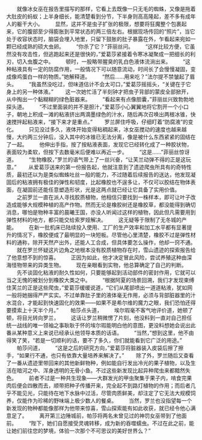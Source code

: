 　　就像冰女巫在报告里描写的那样，它看上去既像一只无毛的蜘蛛，又像是拖着大肚皮的蚂蚁；上半身细长，能清楚看到分节，下半身则高高隆起，差不多有成年人的躯干大小。
　　显然，这并不是虫子扩张的极限，想要将狂魔整个包裹起来，它的腹部至少得膨胀到平常状态的两三倍左右。根据现场传回的“照片”，当它处于收容状态时，脑袋会埋入地里，只留下鼓胀的肚子暴露在外，乍看起来宛如一颗已经成熟的硕大虫卵。
　　“你杀了它？”菲丽丝问。
　　“这样比较方便，它虽然没有攻击性，但逃跑起来还是很快的，”爱葛莎紧接着令寒冰凝聚成一把细长的利刃，切入虫腹之中。
　　顿时，一股略带腥臭的乳白色液体流淌出来。
　　“这种粘液具有一定的防腐作用，一般情况下可以随意流动，时间长了会慢慢凝固，变成像鸡蛋白一样的物质。”她解释道。
　　“然后……用来吃？”法尔提不禁皱起了眉头。
　　“我虽然没吃过，但味道估计不会太可口，”爱葛莎摇摇头，“关键在于它身上的另一种体液。”
　　这一次她忙活了半刻钟才把虫子背部的蒙皮全部掀开，从中掏出一个黏糊糊的绿色脏器来。
　　“看起来有点像胆囊，”菲丽丝兴致勃勃地探头道。
　　“不过里面装的并不是胆汁，”爱葛莎小心翼翼地将它割开一个小口子，朝地上积成一滩的粘液挤出两滴墨绿色的汁水，随后再次召唤出两根冰锥，快速搅拌起粘液来，“接下来才是重点。”
　　罗兰屏住呼吸，仔细盯着“防腐液”的变化。
　　只见没过多久，液体开始变得粘稠起来，冰女巫搅动的速度也越来越慢，大约两三分钟后，没入其中的冰锥已无法分离，像是被什么东西紧紧的固结在了一起。
　　他伸出手指，按了按粘液表面，发现它已经转化成了一种胶状物，表面较为柔软，但按下去数毫米后便难以再近一步。
　　“这是……”菲丽丝惊讶道。
　　“生物橡胶，”罗兰的语气带上了一丝兴奋，“让芙兰动弹不得的正是这玩意。”
　　从爱葛莎送来的第一份报告起，他就注意到了遗迹爬虫所具有的奇特性质，最初还以为是类似蜘蛛吐丝一般的能力，不过随着后续报告的送达，他发现凝固后的粘液拥有极佳的弹性和韧度，比起橡胶也不逞多让，不仅可以胶结在物体表面，在凝固前还能任意塑造形状，光是这两点就已经让它具备了实用价值。
　　之前罗兰一直在派人寻找胶质植物，他相信只要找到一株样本，即可让叶子改造成能够大规模种植的高产作物。然而无论是橡胶树还是橡胶草，都没能得到确切消息，哪怕是物种丰富的晨曦王国，亦没人听闻过这样的植物，因此但凡需要用到弹性材料的地方，都只能交给索罗娅解决。
　　这无疑等于限制了无冬城的产能。
　　在新一批机床已陆续投入使用、工厂的生产效率和加工水平都有显著提升的情况下，橡胶便成了最明显的一块短板。尽管他心里清楚，橡胶不过是弹性材料的通称，除开天然产出外，还能人工合成，但具体要怎么操作，他却一窍不通。
　　就在罗兰怀疑这片边角之地根本没有胶质植物存在时，雪山遗迹的探索报告给了他意想不到的惊喜。
　　正因为如此，他才决定冒此风险，尝试养殖这种由深海怪物带来的异类生物。
　　现在亲眼看到实物，他总算确定了自己的判断。
　　先不谈固化粘液的耐久性如何，只要能够起到活动部件的密封作用，它就可以当之无愧的被划分到橡胶大类之中。
　　“根据阿夏的场景回溯，我们才发现束缚住芙兰的正是这些爬虫，”爱葛莎缓缓说道，“它们从尾部喷出一道道粘液，犹如网一般将她捆得严严实实。不过单靠肚子里的液体毫无作用，必须与背部脏器里的汁水混合，才能起到快速固化的效果——如果不是希尔维的魔力之眼，我们恐怕还得要摸索上十天半个月。”
　　帕莎点头道，
　　埃尔瑕毫不客气地评价道，她顿了顿，将目光转向罗兰，
　　这话让罗兰稍微愣了片刻，他没料到一直对自己担任统一战线的唯一领袖之事耿耿于怀的埃尔瑕能明白他的意图，更没料想她会说出此番从某种意义上来说已经承认他领导本质的话语。
　　“当然，”想到这里，他不由得笑了笑，“若是一切顺利的话，要不了多久，你们就能看到它广泛的用途。”
　　帕莎问道，
　　“这是之后的研究方向，”爱葛莎将脏器装入皮袋后擦了擦手，“如果行不通，也只有依靠大量培养来解决了。”
　　除了外，罗兰随后又查看了一番从遗迹里带回来的其他新鲜物种，例如能自行发出冷光的果子植物，以及生活在暗河之中、浑身透明的无骨小鱼。不过这些新发现比起异种爬虫来都黯然失色。
　　前者不过是一种共生现象——大群发光的甲虫聚集于果子内，啃食完果肉后便会四散而去，顺带把种子传播开来，完全起不到路灯植物的作用；而后者几乎不能见光，只能待在地下水脉中过活，尽管肉质鲜美，却注定了它无法大规模饲养，仅能作为珍稀的野味端上极少数人的餐桌。
　　当然，罗兰也没指望每一个新发现的物种都能像那样为他带来惊喜，雪山探索能有如此收获，就已经令他心满意足了。
　　离开第三边陲城前，帕莎将两名未曾见过的神罚女巫带到了他面前。
　　“陛下，她们自愿接受灵魂转移，成为新的吞噬蠕虫。不过在此之前，能让她们前往您的梦境，体验一次那个不可思议的美好世界么？”